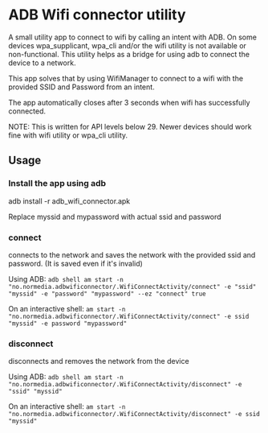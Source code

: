 # ADB Wifi connector utility

A small utility app to connect to wifi by calling an intent with ADB.
On some devices wpa_supplicant, wpa_cli and/or the wifi utility is not available or non-functional. This utility helps as a bridge for using adb to connect the device to a network.

This app solves that by using WifiManager to connect to a wifi with the provided SSID and Password from an intent.

The app automatically closes after 3 seconds when wifi has successfully connected.

NOTE: This is written for API levels below 29. Newer devices should work fine with wifi utility or wpa_cli utility.

## Usage

### Install the app using adb

adb install -r adb_wifi_connector.apk

Replace myssid and mypassword with actual ssid and password

### connect

connects to the network and saves the network with the provided ssid and password. (It is saved even if it's invalid)

Using ADB:
`adb shell am start -n "no.normedia.adbwificonnector/.WifiConnectActivity/connect" -e "ssid" "myssid" -e "password" "mypassword" --ez "connect" true`

On an interactive shell:
`am start -n "no.normedia.adbwificonnector/.WifiConnectActivity/connect" -e ssid "myssid" -e password "mypassword"`

### disconnect

disconnects and removes the network from the device

Using ADB:
`adb shell am start -n "no.normedia.adbwificonnector/.WifiConnectActivity/disconnect" -e "ssid" "myssid"`

On an interactive shell:
`am start -n "no.normedia.adbwificonnector/.WifiConnectActivity/disconnect" -e ssid "myssid"`
